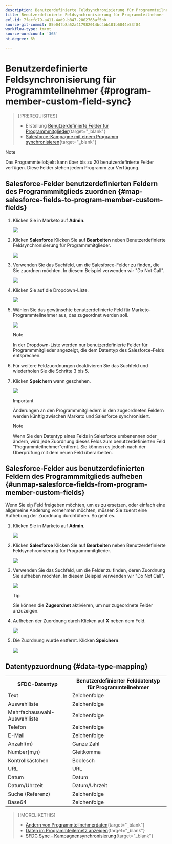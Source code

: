 ```yaml
---
description: Benutzerdefinierte Feldsynchronisierung für Programmteilnehmer - Marketo-Dokumente - Produktdokumentation
title: Benutzerdefinierte Feldsynchronisierung für Programmteilnehmer
exl-id: 7facfc79-a411-4ad9-b847-2002763af5bb
source-git-commit: 85e04fb8a52a417982014bc4bb101b6044e53f84
workflow-type: tm+mt
source-wordcount: '365'
ht-degree: 6%

---
```


# Benutzerdefinierte Feldsynchronisierung für Programmteilnehmer {#program-member-custom-field-sync}

>[!PREREQUISITES]
>
>* Erstellung [Benutzerdefinierte Felder für Programmmitglieder](/help/marketo/product-docs/core-marketo-concepts/programs/working-with-programs/program-member-custom-fields.md){target=&quot;_blank&quot;}
>* [Salesforce-Kampagne mit einem Programm synchronisieren](/help/marketo/product-docs/core-marketo-concepts/programs/working-with-programs/sync-an-sfdc-campaign-with-a-program.md){target=&quot;_blank&quot;}


>[!NOTE]
>
>Das Programmteilobjekt kann über bis zu 20 benutzerdefinierte Felder verfügen. Diese Felder stehen jedem Programm zur Verfügung.

## Salesforce-Felder benutzerdefinierten Feldern des Programmmitglieds zuordnen {#map-salesforce-fields-to-program-member-custom-fields}

1. Klicken Sie in Marketo auf **Admin**.

   ![](assets/program-member-custom-field-sync-1.png)

1. Klicken **Salesforce** Klicken Sie auf **Bearbeiten** neben Benutzerdefinierte Feldsynchronisierung für Programmmitglieder.

   ![](assets/program-member-custom-field-sync-2.png)

1. Verwenden Sie das Suchfeld, um die Salesforce-Felder zu finden, die Sie zuordnen möchten. In diesem Beispiel verwenden wir &quot;Do Not Call&quot;.

   ![](assets/program-member-custom-field-sync-3.png)

1. Klicken Sie auf die Dropdown-Liste.

   ![](assets/program-member-custom-field-sync-4.png)

1. Wählen Sie das gewünschte benutzerdefinierte Feld für Marketo-Programmteilnehmer aus, das zugeordnet werden soll.

   ![](assets/program-member-custom-field-sync-5.png)

   >[!NOTE]
   >
   >In der Dropdown-Liste werden nur benutzerdefinierte Felder für Programmmitglieder angezeigt, die dem Datentyp des Salesforce-Felds entsprechen.

1. Für weitere Feldzuordnungen deaktivieren Sie das Suchfeld und wiederholen Sie die Schritte 3 bis 5.

1. Klicken **Speichern** wann geschehen.

   ![](assets/program-member-custom-field-sync-6.png)

   >[!IMPORTANT]
   >
   >Änderungen an den Programmmitgliedern in den zugeordneten Feldern werden künftig zwischen Marketo und Salesforce synchronisiert.

   >[!NOTE]
   >
   >Wenn Sie den Datentyp eines Felds in Salesforce umbenennen oder ändern, wird jede Zuordnung dieses Felds zum benutzerdefinierten Feld &quot;Programmteilnehmer&quot;entfernt. Sie können es jedoch nach der Überprüfung mit dem neuen Feld überarbeiten.

## Salesforce-Felder aus benutzerdefinierten Feldern des Programmmitglieds aufheben {#unmap-salesforce-fields-from-program-member-custom-fields}

Wenn Sie ein Feld freigeben möchten, um es zu ersetzen, oder einfach eine allgemeine Änderung vornehmen möchten, müssen Sie zuerst eine Aufhebung der Zuordnung durchführen. So geht es.

1. Klicken Sie in Marketo auf **Admin**.

   ![](assets/program-member-custom-field-sync-7.png)

1. Klicken **Salesforce** Klicken Sie auf **Bearbeiten** neben Benutzerdefinierte Feldsynchronisierung für Programmmitglieder.

   ![](assets/program-member-custom-field-sync-8.png)

1. Verwenden Sie das Suchfeld, um die Felder zu finden, deren Zuordnung Sie aufheben möchten. In diesem Beispiel verwenden wir &quot;Do Not Call&quot;.

   ![](assets/program-member-custom-field-sync-9.png)

   >[!TIP]
   >
   >Sie können die **Zugeordnet** aktivieren, um nur zugeordnete Felder anzuzeigen.

1. Aufheben der Zuordnung durch Klicken auf **X** neben dem Feld.

   ![](assets/program-member-custom-field-sync-10.png)

1. Die Zuordnung wurde entfernt. Klicken **Speichern**.

   ![](assets/program-member-custom-field-sync-11.png)

## Datentypzuordnung {#data-type-mapping}

<table>
  <colgroup>
    <col/>
    <col/>
  </colgroup>
  <tbody>
    <tr>
      <th>SFDC-Datentyp</th>
      <th>Benutzerdefinierter Felddatentyp für Programmteilnehmer</th>
    </tr>
    <tr>
      <td>Text</td>
      <td>Zeichenfolge</td>
    </tr>
    <tr>
      <td>Auswahlliste</td>
      <td>Zeichenfolge</td>
    </tr>
    <tr>
      <td>Mehrfachauswahl-Auswahlliste</td>
      <td>Zeichenfolge</td>
    </tr>
    <tr>
      <td>Telefon</td>
      <td>Zeichenfolge</td>
    </tr>
    <tr>
      <td>E-Mail</td>
      <td>Zeichenfolge</td>
    </tr>
    <tr>
      <td>Anzahl(m)</td>
      <td>Ganze Zahl</td>
    </tr>
    <tr>
      <td>Number(m,n)</td>
      <td>Gleitkomma</td>
    </tr>
    <tr>
      <td>Kontrollkästchen</td>
      <td>Boolesch</td>
    </tr>
    <tr>
      <td>URL</td>
      <td>URL</td>
    </tr>
    <tr>
      <td>Datum</td>
      <td>Datum</td>
    </tr>
    <tr>
      <td>Datum/Uhrzeit</td>
      <td>Datum/Uhrzeit</td>
    </tr>
    <tr>
      <td>Suche (Referenz)</td>
      <td>Zeichenfolge</td>
    </tr>
    <tr>
      <td>Base64</td>
      <td>Zeichenfolge</td>
    </tr>
  </tbody>
</table>

>[!MORELIKETHIS]
>
>* [Ändern von Programmteilnehmerdaten](/help/marketo/product-docs/core-marketo-concepts/smart-campaigns/program-flow-actions/change-program-member-data.md){target=&quot;_blank&quot;}
>* [Daten im Programmteilernetz anzeigen](/help/marketo/product-docs/core-marketo-concepts/programs/working-with-programs/manage-and-view-members.md){target=&quot;_blank&quot;}
>* [SFDC Sync - Kampagnensynchronisierung](/help/marketo/product-docs/crm-sync/salesforce-sync/sfdc-sync-details/sfdc-sync-campaign-sync.md){target=&quot;_blank&quot;}

